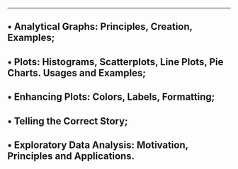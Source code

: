 ------------------------------------------------------------------------------
• Analytical Graphs: Principles, Creation, Examples;
---------------------------------------------------------------------------------
• Plots: Histograms, Scatterplots, Line Plots, Pie Charts. Usages and Examples;
---------------------------------------------------------------------------------
• Enhancing Plots: Colors, Labels, Formatting;
------------------------------------------------------------------------------
• Telling the Correct Story;
------------------------------------------------------------------------------
• Exploratory Data Analysis: Motivation, Principles and Applications.
------------------------------------------------------------------------------

